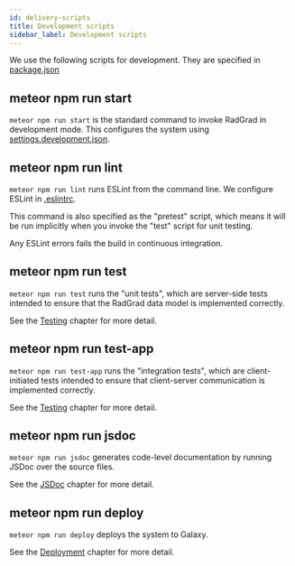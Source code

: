 ```yaml
---
id: delivery-scripts
title: Development scripts
sidebar_label: Development scripts
---
```


We use the following scripts for development. They are specified in [package.json](https://github.com/radgrad/radgrad/blob/master/app/package.json)

## meteor npm run start

`meteor npm run start` is the standard command to invoke RadGrad in development mode.  This configures the system using [settings.development.json](https://github.com/radgrad/radgrad/blob/master/config/settings.development.json). 

## meteor npm run lint 

`meteor npm run lint` runs ESLint from the command line.  We configure ESLint in [.eslintrc](https://github.com/radgrad/radgrad/blob/master/app/.eslintrc). 

This command is also specified as the "pretest" script, which means it will be run implicitly when you invoke the "test" script for unit testing.

Any ESLint errors fails the build in continuous integration.

## meteor npm run test 

`meteor npm run test` runs the "unit tests", which are server-side tests intended to ensure that the RadGrad data model is implemented correctly. 

See the [Testing](developer-guide-testing.md) chapter for more detail.

## meteor npm run test-app

`meteor npm run test-app` runs the "integration tests", which are client-initiated tests intended to ensure that client-server communication is implemented correctly.

See the [Testing](developer-guide-testing.md) chapter for more detail.

## meteor npm run jsdoc 

`meteor npm run jsdoc` generates code-level documentation by running JSDoc over the source files. 

See the [JSDoc](documentation-jsdoc.md) chapter for more detail.

## meteor npm run deploy

`meteor npm run deploy` deploys the system to Galaxy. 

See the [Deployment](delivery-deployment.md) chapter for more detail. 













